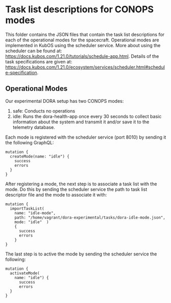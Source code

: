 # Task list descriptions for CONOPS modes

This folder contains the JSON files that contain the task list descriptions for each of the operational modes for the spacecraft.  Operational modes are implemented in KubOS using the scheduler service.  More about using the scheduler can be found at: https://docs.kubos.com/1.21.0/tutorials/schedule-app.html.  Details of the task specifications are given at: https://docs.kubos.com/1.21.0/ecosystem/services/scheduler.html#schedule-specification.

## Operational Modes

Our experimental DORA setup has two CONOPS modes: 
1. safe:  Conducts no operations
1. idle:  Runs the dora-health-app once every 30 seconds to collect basic information about the system and transmit it and/or save it to the telemetry database.

Each mode is registered with the scheduler service (port 8010) by sending it the following GraphQL: 
```
mutation { 
  createMode(name: "idle") { 
    success
    errors 
  } 
} 
```
After registering a mode, the next step is to associate a task list with the mode.  Do this by sending the scheduler service the path to task list descriptor file and the mode to associate it with:
```
mutation { 
  importTaskList( 
    name: "idle-mode", 
    path: "/home/vagrant/dora-experimental/tasks/dora-idle-mode.json", 
    mode: "idle"  ) 
    { 
      success 
      errors 
    } 
} 
```
The last step is to active the mode by sending the scheduler service the following:
```
mutation { 
  activateMode(
    name: "idle") {
      success 
      errors 
  } 
} 
```



